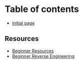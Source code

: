 # Table of contents

* [Initial page](README.md)

## Resources

* [Beginner Resources](resources/beginner-resources.md)
* [Beginner Reverse Engineering](reversing-beginner/reversing.md)
